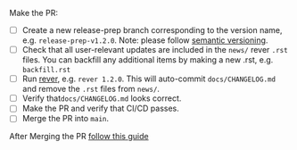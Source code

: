 <!--
Checklist for releasing a new version of openfe. 
-->

Make the PR:
* [ ] Create a new release-prep branch corresponding to the version name, e.g. `release-prep-v1.2.0`.  Note: please follow [semantic versioning](https://semver.org/).
* [ ] Check that all user-relevant updates are included in the `news/` rever `.rst` files. You can backfill any additional items by making a new .rst, e.g. `backfill.rst`
* [ ] Run [rever](https://regro.github.io/rever-docs/index.html#), e.g. `rever 1.2.0`. This will auto-commit `docs/CHANGELOG.md` and remove the `.rst` files from `news/`. 
* [ ] Verify that`docs/CHANGELOG.md` looks correct.
* [ ] Make the PR and verify that CI/CD passes. 
* [ ] Merge the PR into `main`.

After Merging the PR [follow this guide](https://github.com/OpenFreeEnergy/openfe/wiki/How-to-create-a-new-release)

